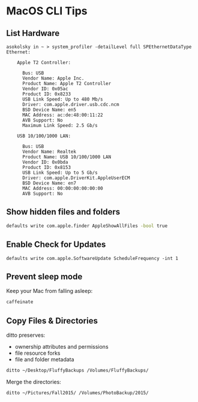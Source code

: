 # MacOS CLI Tips

## List Hardware

```console
asokolsky in ~ > system_profiler -detailLevel full SPEthernetDataType
Ethernet:

    Apple T2 Controller:

      Bus: USB
      Vendor Name: Apple Inc.
      Product Name: Apple T2 Controller
      Vendor ID: 0x05ac
      Product ID: 0x8233
      USB Link Speed: Up to 480 Mb/s
      Driver: com.apple.driver.usb.cdc.ncm
      BSD Device Name: en5
      MAC Address: ac:de:48:00:11:22
      AVB Support: No
      Maximum Link Speed: 2.5 Gb/s

    USB 10/100/1000 LAN:

      Bus: USB
      Vendor Name: Realtek
      Product Name: USB 10/100/1000 LAN
      Vendor ID: 0x0bda
      Product ID: 0x8153
      USB Link Speed: Up to 5 Gb/s
      Driver: com.apple.DriverKit.AppleUserECM
      BSD Device Name: en7
      MAC Address: 00:00:00:00:00:00
      AVB Support: No
```

## Show hidden files and folders

```sh
defaults write com.apple.finder AppleShowAllFiles -bool true
```

## Enable Check for Updates

```
defaults write com.apple.SoftwareUpdate ScheduleFrequency -int 1
```

## Prevent sleep mode

Keep your Mac from falling asleep:

```sh
caffeinate
```

## Copy Files & Directories


ditto preserves:

* ownership attributes and permissions
* file resource forks
* file and folder metadata

```sh
ditto ~/Desktop/FluffyBackups /Volumes/FluffyBackups/
```

Merge the directories:
```sh
ditto ~/Pictures/Fall2015/ /Volumes/PhotoBackup/2015/
```
